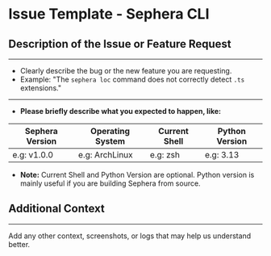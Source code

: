 # Issue Template - Sephera CLI

## Description of the Issue or Feature Request
---
* Clearly describe the bug or the new feature you are requesting.
* Example: "The `sephera loc` command does not correctly detect `.ts` extensions."

---
* **Please briefly describe what you expected to happen, like:**

| Sephera Version | Operating System | Current Shell | Python Version |
|-----------------|------------------|---------------|----------------|
| e.g: v1.0.0     | e.g: ArchLinux   | e.g: zsh      | e.g: 3.13      |

- **Note:** Current Shell and Python Version are optional.
Python version is mainly useful if you are building Sephera from source.

## Additional Context
---
Add any other context, screenshots, or logs that may help us understand better.